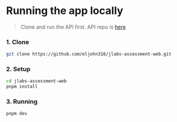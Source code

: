 # Running the app locally

> Clone and run the API first. API repo is [here](https://github.com/eljohn316/jlabs-assessment-api)

### 1. Clone

```bash
git clone https://github.com/eljohn316/jlabs-assessment-web.git
```

### 2. Setup

```bash
cd jlabs-assessment-web
pnpm install
```

### 3. Running

```bash
pnpm dev
```

